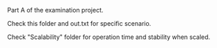 Part A of the examination project.

Check this folder and out.txt for specific scenario.

Check "Scalability" folder for operation time and stability when scaled.
